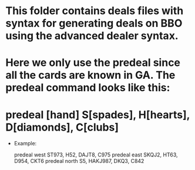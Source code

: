 # This folder contains deals files with syntax for generating deals on BBO using the advanced dealer syntax.
# Here we only use the predeal since all the cards are known in GA. The predeal command looks like this:
# predeal [hand] S[spades], H[hearts], D[diamonds], C[clubs]

* Example:
    
    predeal west ST973, H52, DAJT8, C975
    predeal east SKQJ2, HT63, D954, CKT6
    predeal north S5, HAKJ987, DKQ3, C842
